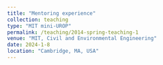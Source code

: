 ```yaml
---
title: "Mentoring experience"
collection: teaching
type: "MIT mini-UROP"
permalink: /teaching/2014-spring-teaching-1
venue: "MIT, Civil and Environmental Engineering"
date: 2024-1-8
location: "Cambridge, MA, USA"
---
```


